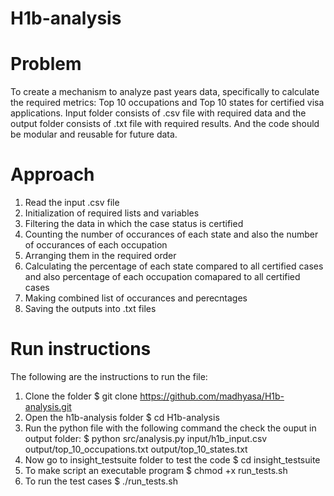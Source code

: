 # H1b-analysis

# Problem
To create a mechanism to analyze past years data, specifically to calculate the required metrics: Top 10 occupations and Top 10 states for certified visa applications. Input folder consists of .csv file with required data and the output folder consists of .txt file with required results. And the code should be modular and reusable for future data.

# Approach
1. Read the input .csv file
2. Initialization of required lists and variables
3. Filtering the data in which the case status is certified
4. Counting the number of occurances of each state and also the number of occurances of each occupation
5. Arranging them in the required order
6. Calculating the percentage of each state compared to all certified cases and also percentage of each occupation comapared to all certified cases
7. Making combined list of occurances and perecntages
8. Saving the outputs into .txt files

# Run instructions
The following are the instructions to run the file:
1. Clone the folder $ git clone https://github.com/madhyasa/H1b-analysis.git
2. Open the h1b-analysis folder $ cd H1b-analysis
3. Run the python file with the following command the check the ouput in output folder: $ python src/analysis.py input/h1b_input.csv output/top_10_occupations.txt output/top_10_states.txt
4. Now go to insight_testsuite folder to test the code $ cd insight_testsuite
5. To make script an executable program $ chmod +x run_tests.sh
6. To run the test cases $ ./run_tests.sh

